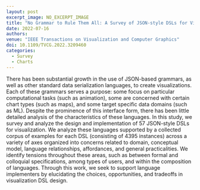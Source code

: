 ```yaml
---
layout: post
excerpt_image: NO_EXCERPT_IMAGE
title: "No Grammar to Rule Them All: A Survey of JSON-style DSLs for Visualization"
date: 2022-07-16
authors: 
venue: "IEEE Transactions on Visualization and Computer Graphics"
doi: 10.1109/TVCG.2022.3209460
categories:
  - Survey
  - Charts
---
```

There has been substantial growth in the use of JSON-based grammars, as well as other standard data serialization languages, to create visualizations. Each of these grammars serves a purpose: some focus on particular computational tasks (such as animation), some are concerned with certain chart types (such as maps), and some target specific data domains (such as ML). Despite the prominence of this interface form, there has been little detailed analysis of the characteristics of these languages. In this study, we survey and analyze the design and implementation of 57 JSON-style DSLs for visualization. We analyze these languages supported by a collected corpus of examples for each DSL (consisting of 4395 instances) across a variety of axes organized into concerns related to domain, conceptual model, language relationships, affordances, and general practicalities. We identify tensions throughout these areas, such as between formal and colloquial specifications, among types of users, and within the composition of languages. Through this work, we seek to support language implementers by elucidating the choices, opportunities, and tradeoffs in visualization DSL design.
